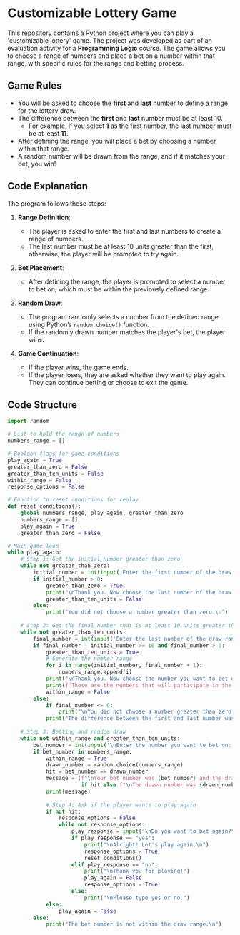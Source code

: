 # Customizable Lottery Game

This repository contains a Python project where you can play a 'customizable lottery' game. The project was developed as part of an evaluation activity for a **Programming Logic** course. The game allows you to choose a range of numbers and place a bet on a number within that range, with specific rules for the range and betting process.

## Game Rules

- You will be asked to choose the **first** and **last** number to define a range for the lottery draw.
- The difference between the **first** and **last** number must be at least 10.
  - For example, if you select **1** as the first number, the last number must be at least **11**.
- After defining the range, you will place a bet by choosing a number within that range.
- A random number will be drawn from the range, and if it matches your bet, you win!

## Code Explanation

The program follows these steps:

1. **Range Definition**: 
   - The player is asked to enter the first and last numbers to create a range of numbers.
   - The last number must be at least 10 units greater than the first, otherwise, the player will be prompted to try again.

2. **Bet Placement**:
   - After defining the range, the player is prompted to select a number to bet on, which must be within the previously defined range.

3. **Random Draw**:
   - The program randomly selects a number from the defined range using Python’s `random.choice()` function.
   - If the randomly drawn number matches the player's bet, the player wins.

4. **Game Continuation**:
   - If the player wins, the game ends.
   - If the player loses, they are asked whether they want to play again. They can continue betting or choose to exit the game.

## Code Structure

```python
import random

# List to hold the range of numbers
numbers_range = []

# Boolean flags for game conditions
play_again = True
greater_than_zero = False
greater_than_ten_units = False
within_range = False
response_options = False

# Function to reset conditions for replay
def reset_conditions():
    global numbers_range, play_again, greater_than_zero
    numbers_range = []
    play_again = True
    greater_than_zero = False

# Main game loop
while play_again:
    # Step 1: Get the initial number greater than zero
    while not greater_than_zero:
        initial_number = int(input('Enter the first number of the draw range. It must be greater than zero: '))
        if initial_number > 0:
            greater_than_zero = True
            print("\nThank you. Now choose the last number of the draw range\nNote: It must be at least ten units greater than the first.\n")
            greater_than_ten_units = False
        else:
            print("You did not choose a number greater than zero.\n")
    
    # Step 2: Get the final number that is at least 10 units greater than the initial
    while not greater_than_ten_units:
        final_number = int(input('Enter the last number of the draw range: '))
        if final_number - initial_number >= 10 and final_number > 0:
            greater_than_ten_units = True
            # Generate the number range
            for i in range(initial_number, final_number + 1):
                numbers_range.append(i)
            print("\nThank you. Now choose the number you want to bet on. It must be one of the numbers below.")
            print(f"These are the numbers that will participate in the draw: {numbers_range}")
            within_range = False
        else:
            if final_number <= 0:
                print("\nYou did not choose a number greater than zero.")
            print("The difference between the first and last number was not equal to or greater than ten.\n")
    
    # Step 3: Betting and random draw
    while not within_range and greater_than_ten_units:
        bet_number = int(input('\nEnter the number you want to bet on: '))
        if bet_number in numbers_range:
            within_range = True
            drawn_number = random.choice(numbers_range)
            hit = bet_number == drawn_number
            message = (f"\nYour bet number was {bet_number} and the drawn number was {drawn_number}. Congratulations, you hit the jackpot!"
                       if hit else f"\nThe drawn number was {drawn_number}, but your bet number was {bet_number}. Better luck next time!")
            print(message)
            
            # Step 4: Ask if the player wants to play again
            if not hit:
                response_options = False
                while not response_options:
                    play_response = input("\nDo you want to bet again?\nType yes or no: ")
                    if play_response == "yes":
                        print("\nAlright! Let's play again.\n")
                        response_options = True
                        reset_conditions()
                    elif play_response == "no":
                        print("\nThank you for playing!")
                        play_again = False
                        response_options = True
                    else:
                        print("\nPlease type yes or no.")
            else:
                play_again = False
        else:
            print("The bet number is not within the draw range.\n")
